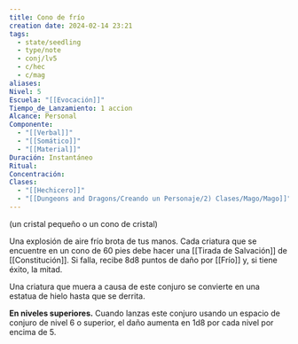 ```yaml
---
title: Cono de frío
creation date: 2024-02-14 23:21
tags:
  - state/seedling
  - type/note
  - conj/lv5
  - c/hec
  - c/mag
aliases: 
Nivel: 5
Escuela: "[[Evocación]]"
Tiempo_de_Lanzamiento: 1 accion
Alcance: Personal
Componente:
  - "[[Verbal]]"
  - "[[Somático]]"
  - "[[Material]]"
Duración: Instantáneo
Ritual: 
Concentración: 
Clases:
  - "[[Hechicero]]"
  - "[[Dungeons and Dragons/Creando un Personaje/2) Clases/Mago/Mago]]"
---
```

(un cristal pequeño o un cono de cristal)

Una explosión de aire frío brota de tus manos. Cada criatura que se encuentre en un cono de 60 pies debe hacer una [[Tirada de Salvación]] de [[Constitución]]. Si falla, recibe 8d8 puntos de daño por [[Frío]] y, si tiene éxito, la mitad.

Una criatura que muera a causa de este conjuro se convierte en una estatua de hielo hasta que se derrita.

**En niveles superiores.** Cuando lanzas este conjuro usando un espacio de conjuro de nivel 6 o superior, el daño aumenta en 1d8 por cada nivel por encima de 5.